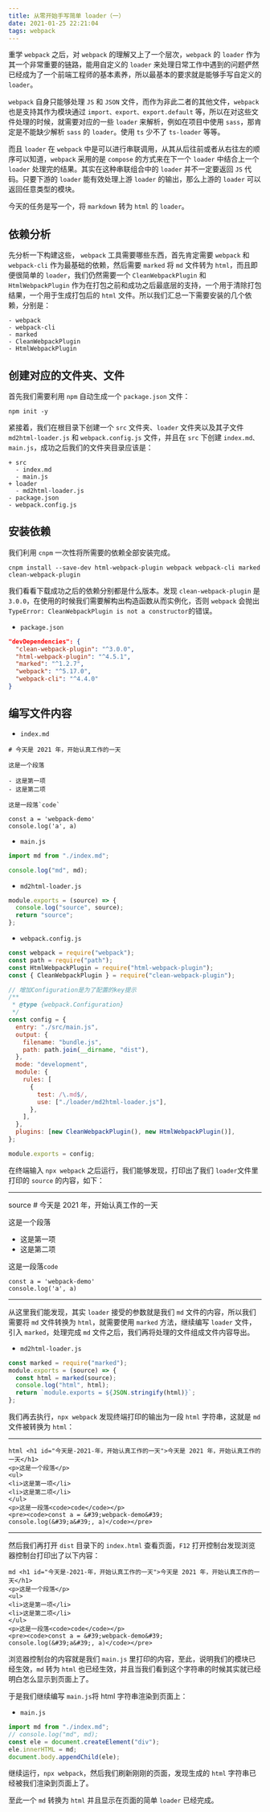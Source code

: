 ```yaml
---
title: 从零开始手写简单 loader（一）
date: 2021-01-25 22:21:04
tags: webpack
---
```


重学 `webpack` 之后，对 `webpack` 的理解又上了一个层次，`webpack` 的 `loader` 作为其一个非常重要的链路，能用自定义的 `loader` 来处理日常工作中遇到的问题俨然已经成为了一个前端工程师的基本素养，所以最基本的要求就是能够手写自定义的 `loader`。

`webpack` 自身只能够处理 `JS` 和 `JSON` 文件，而作为非此二者的其他文件，`webpack` 也是支持其作为模块通过 `import、export、export.default` 等，所以在对这些文件处理的时候，就需要对应的一些 `loader` 来解析，例如在项目中使用 `sass`，那肯定是不能缺少解析 `sass` 的 `loader`。使用 `ts` 少不了 `ts-loader` 等等。

而且 `loader` 在 `webpack` 中是可以进行串联调用，从其从后往前或者从右往左的顺序可以知道，`webpack` 采用的是 `compose` 的方式来在下一个 `loader` 中结合上一个 `loader` 处理完的结果。其实在这种串联组合中的 `loader` 并不一定要返回 `JS` 代码。只要下游的 `loader` 能有效处理上游 `loader` 的输出，那么上游的 `loader` 可以返回任意类型的模块。

今天的任务是写一个，将 `markdown` 转为 `html` 的 `loader`。

## 依赖分析

先分析一下构建这些， `webpack` 工具需要哪些东西，首先肯定需要 `webpack` 和 `webpack-cli` 作为最基础的依赖，然后需要 `marked` 将 `md` 文件转为 `html`，而且即便很简单的 `loader`，我们仍然需要一个 `CleanWebpackPlugin` 和 `HtmlWebpackPlugin` 作为在打包之前和成功之后最底层的支持，一个用于清除打包结果，一个用于生成打包后的 `html` 文件。所以我们汇总一下需要安装的几个依赖，分别是：

```
- webpack
- webpack-cli
- marked
- CleanWebpackPlugin
- HtmlWebpackPlugin
```

## 创建对应的文件夹、文件

首先我们需要利用 `npm` 自动生成一个 `package.json` 文件：

```
npm init -y
```

紧接着，我们在根目录下创建一个 `src` 文件夹、`loader` 文件夹以及其子文件 `md2html-loader.js` 和 `webpack.config.js` 文件，并且在 `src` 下创建 `index.md、main.js`，成功之后我们的文件夹目录应该是：

```
+ src
  - index.md
  - main.js
+ loader
  - md2html-loader.js
- package.json
- webpack.config.js
```

## 安装依赖

我们利用 `cnpm` 一次性将所需要的依赖全部安装完成。

```
cnpm install --save-dev html-webpack-plugin webpack webpack-cli marked clean-webpack-plugin
```

我们看看下载成功之后的依赖分别都是什么版本。发现 `clean-webpack-plugin` 是 `3.0.0`，在使用的时候我们需要解构出构造函数从而实例化，否则 `webpack` 会抛出`TypeError: CleanWebpackPlugin is not a constructor`的错误。

- `package.json`

```json
"devDependencies": {
  "clean-webpack-plugin": "^3.0.0",
  "html-webpack-plugin": "^4.5.1",
  "marked": "^1.2.7",
  "webpack": "^5.17.0",
  "webpack-cli": "^4.4.0"
}
```

## 编写文件内容

- `index.md`

```
# 今天是 2021 年，开始认真工作的一天

这是一个段落

- 这是第一项
- 这是第二项

这是一段落`code`

const a = 'webpack-demo'
console.log('a', a)
```

- `main.js`

```js
import md from "./index.md";

console.log("md", md);
```

- `md2html-loader.js`

```js
module.exports = (source) => {
  console.log("source", source);
  return "source";
};
```

- `webpack.config.js`

```js
const webpack = require("webpack");
const path = require("path");
const HtmlWebpackPlugin = require("html-webpack-plugin");
const { CleanWebpackPlugin } = require("clean-webpack-plugin");

// 增加Configuration是为了配置的key提示
/**
 * @type {webpack.Configuration}
 */
const config = {
  entry: "./src/main.js",
  output: {
    filename: "bundle.js",
    path: path.join(__dirname, "dist"),
  },
  mode: "development",
  module: {
    rules: [
      {
        test: /\.md$/,
        use: ["./loader/md2html-loader.js"],
      },
    ],
  },
  plugins: [new CleanWebpackPlugin(), new HtmlWebpackPlugin()],
};

module.exports = config;
```

在终端输入 `npx webpack` 之后运行，我们能够发现，打印出了我们 `loader`文件里打印的 `source` 的内容，如下：

---

source # 今天是 2021 年，开始认真工作的一天

这是一个段落

- 这是第一项
- 这是第二项

这是一段落`code`

```
const a = 'webpack-demo'
console.log('a', a)
```

---

从这里我们能发现，其实 `loader` 接受的参数就是我们 `md` 文件的内容，所以我们需要将 `md` 文件转换为 `html`，就需要使用 `marked` 方法，继续编写 `loader` 文件，引入 `marked`，处理完成 `md` 文件之后，我们再将处理的文件组成文件内容导出。

- `md2html-loader.js`

```js
const marked = require("marked");
module.exports = (source) => {
  const html = marked(source);
  console.log("html", html);
  return `module.exports = ${JSON.stringify(html)}`;
};
```

我们再去执行，`npx webpack` 发现终端打印的输出为一段 `html` 字符串，这就是 `md` 文件被转换为 `html`：

---

```
html <h1 id="今天是-2021-年，开始认真工作的一天">今天是 2021 年，开始认真工作的一天</h1>
<p>这是一个段落</p>
<ul>
<li>这是第一项</li>
<li>这是第二项</li>
</ul>
<p>这是一段落<code>code</code></p>
<pre><code>const a = &#39;webpack-demo&#39;
console.log(&#39;a&#39;, a)</code></pre>
```

---

然后我们再打开 `dist` 目录下的 `index.html` 查看页面，`F12` 打开控制台发现浏览器控制台打印出了以下内容：

```
md <h1 id="今天是-2021-年，开始认真工作的一天">今天是 2021 年，开始认真工作的一天</h1>
<p>这是一个段落</p>
<ul>
<li>这是第一项</li>
<li>这是第二项</li>
</ul>
<p>这是一段落<code>code</code></p>
<pre><code>const a = &#39;webpack-demo&#39;
console.log(&#39;a&#39;, a)</code></pre>
```

浏览器控制台的内容就是我们 `main.js` 里打印的内容，至此，说明我们的模块已经生效，`md` 转为 `html` 也已经生效，并且当我们看到这个字符串的时候其实就已经明白怎么显示到页面上了。

于是我们继续编写 `main.js`将 html 字符串渲染到页面上：

- `main.js`

```js
import md from "./index.md";
// console.log("md", md);
const ele = document.createElement("div");
ele.innerHTML = md;
document.body.appendChild(ele);
```

继续运行，`npx webpack`，然后我们刷新刚刚的页面，发现生成的 `html` 字符串已经被我们渲染到页面上了。

至此一个 `md` 转换为 `html` 并且显示在页面的简单 `loader` 已经完成。
